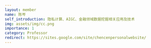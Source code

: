 ```yaml
---
layout: member
name: 陈岑
self_introduction: 隐私计算、AIGC、金融领域数据挖掘相关应用及技术
img: assets/img/cc.png
importance: 1
category: Professor
redirect: https://sites.google.com/site/chencenpersonalwebsite/
---
```


